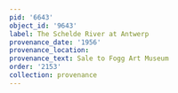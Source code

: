 ```yaml
---
pid: '6643'
object_id: '9643'
label: The Schelde River at Antwerp
provenance_date: '1956'
provenance_location:
provenance_text: Sale to Fogg Art Museum
order: '2153'
collection: provenance
---
```

